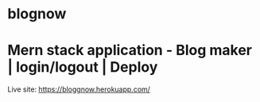 # blognow
# Mern stack application - Blog maker | login/logout | Deploy
Live site: https://bloggnow.herokuapp.com/


